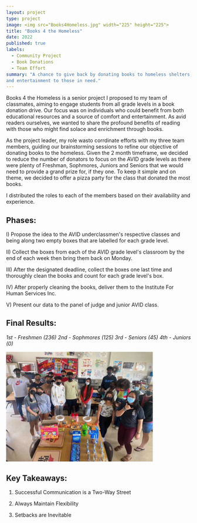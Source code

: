 ```yaml
---
layout: project
type: project
image: <img src="Books4Homeless.jpg" width="225" height="225">
title: "Books 4 the Homeless"
date: 2022
published: true
labels:
  - Community Project
  - Book Donations
  - Team Effort
summary: "A chance to give back by donating books to homeless shelters, offering comfort
and entertainment to those in need."
---
```


Books 4 the Homeless is a senior project I proposed to my team of classmates,
aiming to engage students from all grade levels in a book donation drive.
Our focus was on individuals who could benefit from both educational resources
and a source of comfort and entertainment. As avid readers ourselves, we wanted to share the profound benefits of reading with those who might find solace and
enrichment through books.


As the project leader, my role wasto corrdinate efforts with my three team members,
guiding our brainstorming sessions to refine our objective of donating books to the
homeless. Given the 2 month timeframe, we decided to reduce the number of donators
to focus on the AVID grade levels as there were plenty of Freshman, Sophmores, Juniors
and Seniors that we would need to provide a grand prize for, if they one. To keep
it simple and on theme, we decided to offer a pizza party for the class that donated
the most books.

I distributed the roles to each of the members based on their availability and experience.   

Phases:
------------------
I) Propose the idea to the AVID underclassmen's respective classes and being along two empty boxes that are labelled for each grade level.

II) Collect the boxes from each of the AVID grade level's classroom by the end of each week then bring them back on Monday.

III) After the designated deadline, collect the boxes one last time and thoroughly clean the books and count for each grade level's box.

IV) After properly cleaning the books, deliver them to the Institute For Human
Services Inc.

V) Present our data to the panel of judge and junior AVID class.


Final Results:
---------------------
*1st - Freshmen (236)
2nd - Sophmores (125)
3rd - Seniors (45)
4th - Juniors (0)*

<img width="400px" class="rounded float-start pe-4" src="../img/PizzaParty(B4H).jpg">


Key Takeaways:
--------------------
1) Successful Communication is a Two-Way Street

2) Always Maintain Flexibility
   
3) Setbacks are Inevitable  

